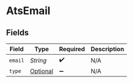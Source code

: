 # AtsEmail


## Fields

| Field                                                         | Type                                                          | Required                                                      | Description                                                   |
| ------------------------------------------------------------- | ------------------------------------------------------------- | ------------------------------------------------------------- | ------------------------------------------------------------- |
| `email`                                                       | *String*                                                      | :heavy_check_mark:                                            | N/A                                                           |
| `type`                                                        | [Optional<AtsEmailType>](../../models/shared/AtsEmailType.md) | :heavy_minus_sign:                                            | N/A                                                           |